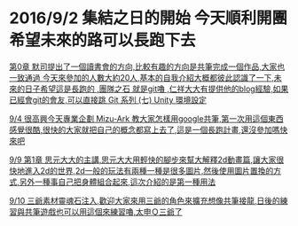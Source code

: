 # 2016/9/2 集結之日的開始 今天順利開團 希望未來的路可以長跑下去

[第0章 默司提出了一個讀書會的方向,比較有趣的方向是共筆完成一個作品,大家也一致通過
今天來參加的人數大約20人,基本的自我介紹大概都彼此認識了一下,未來的日子希望這是長跑的
,團隊之石 就是git嚕 ,仁祥大大有提供他的blog經驗,如果已經會git的會友,可以直接跳 Git 系列 (七) Unity 環境設定](https://tedsieblog.wordpress.com/category/%E3%80%90git%E3%80%91/)

[9/4 很高興今天專業企劃 Mizu-Ark 教大家怎樣用google共筆,第一次用這個東西感覺很酷,很快的大家就把自己的概念都寫上去了,這是一個長跑計畫,還沒參加嗎快來吧](https://docs.google.com/document/d/19KYP2vRUGZldPqxqyH7ug-bQNuJMbQvaObVW3twvsY0/edit)


[9/9 第1章 思元大大的主講,思元大大用輕快的腳步來幫大解釋2d動畫篇,讓大家很快地進入2d的世界,2d一般的玩法有兩種一種是很多圖片,然後使用圖片置換的方式,另外一種事自己把身體組合起來,這次介紹的是第一種用法](https://youtu.be/yZ5hAKWQ7ZU)

[9/10 三爺素材靈魂石注入,歡迎大家來用三爺的角色來擴充想像共筆接龍,日後的練習與共筆遊戲也可以用這個來練習嚕,太申Ｑ三爺了](https://lookaside.fbsbx.com/file/rawimage.rar?token=AWzeSHxaltMhjm7Gjunr6gkMZRcucGjKaOiXw-QIeV8fxfkJGKgEjX5jca0u-XyWSEOH21RlLlsdP54Qr1Qai7_nBsjfkYXQnA-NJCunGNURg0VWLIJqcdMr5dkjgMB2Yl1lEcQTEoxHo0ErEaXPcfgcn2QmQ_cBen364kSWbdNFiqMlfNKQelbPlqENSkFQiSo)
